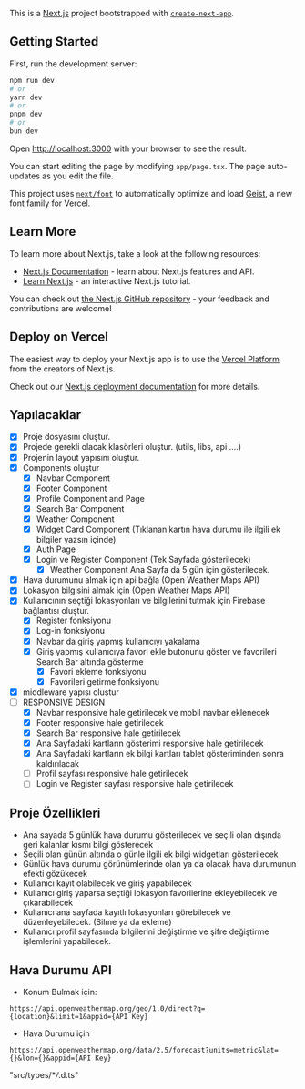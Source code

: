 This is a [Next.js](https://nextjs.org) project bootstrapped with [`create-next-app`](https://nextjs.org/docs/app/api-reference/cli/create-next-app).

## Getting Started

First, run the development server:

```bash
npm run dev
# or
yarn dev
# or
pnpm dev
# or
bun dev
```

Open [http://localhost:3000](http://localhost:3000) with your browser to see the result.

You can start editing the page by modifying `app/page.tsx`. The page auto-updates as you edit the file.

This project uses [`next/font`](https://nextjs.org/docs/app/building-your-application/optimizing/fonts) to automatically optimize and load [Geist](https://vercel.com/font), a new font family for Vercel.

## Learn More

To learn more about Next.js, take a look at the following resources:

- [Next.js Documentation](https://nextjs.org/docs) - learn about Next.js features and API.
- [Learn Next.js](https://nextjs.org/learn) - an interactive Next.js tutorial.

You can check out [the Next.js GitHub repository](https://github.com/vercel/next.js) - your feedback and contributions are welcome!

## Deploy on Vercel

The easiest way to deploy your Next.js app is to use the [Vercel Platform](https://vercel.com/new?utm_medium=default-template&filter=next.js&utm_source=create-next-app&utm_campaign=create-next-app-readme) from the creators of Next.js.

Check out our [Next.js deployment documentation](https://nextjs.org/docs/app/building-your-application/deploying) for more details.

## Yapılacaklar

- [x] Proje dosyasını oluştur.
- [x] Projede gerekli olacak klasörleri oluştur. (utils, libs, api ....)
- [x] Projenin layout yapısını oluştur.
- [x] Components oluştur
  - [x] Navbar Component
  - [x] Footer Component
  - [x] Profile Component and Page
  - [x] Search Bar Component
  - [x] Weather Component
  - [x] Widget Card Component (Tıklanan kartın hava durumu ile ilgili ek bilgiler yazsın içinde)
  - [x] Auth Page
  - [x] Login ve Register Component (Tek Sayfada gösterilecek)
    - [x] Weather Component Ana Sayfa da 5 gün için gösterilecek.
- [x] Hava durumunu almak için api bağla (Open Weather Maps API)
- [x] Lokasyon bilgisini almak için (Open Weather Maps API)
- [x] Kullanıcının seçtiği lokasyonları ve bilgilerini tutmak için Firebase bağlantısı oluştur.
  - [x] Register fonksiyonu
  - [x] Log-in fonksiyonu
  - [x] Navbar da giriş yapmış kullanıcıyı yakalama
  - [x] Giriş yapmış kullanıcıya favori ekle butonunu göster ve favorileri Search Bar altında gösterme
    - [x] Favori ekleme fonksiyonu
    - [x] Favorileri getirme fonksiyonu
- [x] middleware yapısı oluştur
- [ ] RESPONSIVE DESIGN
  - [x] Navbar responsive hale getirilecek ve mobil navbar eklenecek
  - [x] Footer responsive hale getirilecek
  - [x] Search Bar responsive hale getirilecek
  - [x] Ana Sayfadaki kartların gösterimi responsive hale getirilecek
  - [x] Ana Sayfadaki kartların ek bilgi kartları tablet gösteriminden sonra kaldırılacak
  - [ ] Profil sayfası responsive hale getirilecek
  - [ ] Login ve Register sayfası responsive hale getirilecek

## Proje Özellikleri

- Ana sayada 5 günlük hava durumu gösterilecek ve seçili olan dışında geri kalanlar kısmı bilgi gösterecek
- Seçili olan günün altında o günle ilgili ek bilgi widgetları gösterilecek
- Günlük hava durumu görünümlerinde olan ya da olacak hava durumunun efekti gözükecek
- Kullanıcı kayıt olabilecek ve giriş yapabilecek
- Kullanıcı giriş yaparsa seçtiği lokasyon favorilerine ekleyebilecek ve çıkarabilecek
- Kullanıcı ana sayfada kayıtlı lokasyonları görebilecek ve düzenleyebilecek. (Silme ya da ekleme)
- Kullanıcı profil sayfasında bilgilerini değiştirme ve şifre değiştirme işlemlerini yapabilecek.

## Hava Durumu API

- Konum Bulmak için:

```http
https://api.openweathermap.org/geo/1.0/direct?q={location}&limit=1&appid={API Key}
```

- Hava Durumu için

```http
https://api.openweathermap.org/data/2.5/forecast?units=metric&lat={}&lon={}&appid={API Key}
```

"src/types/\*_/_.d.ts"
